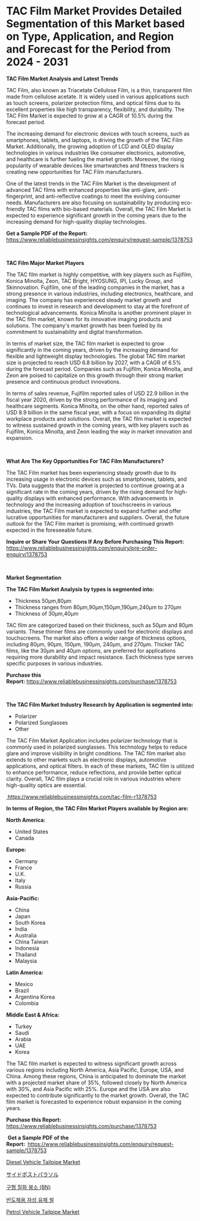 <p><h1>TAC Film Market Provides Detailed Segmentation of this Market based on Type, Application, and Region and Forecast for the Period from 2024 - 2031</h1></p><p><strong>TAC Film Market Analysis and Latest Trends</strong></p>
<p><p>TAC Film, also known as Triacetate Cellulose Film, is a thin, transparent film made from cellulose acetate. It is widely used in various applications such as touch screens, polarizer protection films, and optical films due to its excellent properties like high transparency, flexibility, and durability. The TAC Film Market is expected to grow at a CAGR of 10.5% during the forecast period.</p><p>The increasing demand for electronic devices with touch screens, such as smartphones, tablets, and laptops, is driving the growth of the TAC Film Market. Additionally, the growing adoption of LCD and OLED display technologies in various industries like consumer electronics, automotive, and healthcare is further fueling the market growth. Moreover, the rising popularity of wearable devices like smartwatches and fitness trackers is creating new opportunities for TAC Film manufacturers.</p><p>One of the latest trends in the TAC Film Market is the development of advanced TAC films with enhanced properties like anti-glare, anti-fingerprint, and anti-reflective coatings to meet the evolving consumer needs. Manufacturers are also focusing on sustainability by producing eco-friendly TAC films with bio-based materials. Overall, the TAC Film Market is expected to experience significant growth in the coming years due to the increasing demand for high-quality display technologies.</p></p>
<p><strong>Get a Sample PDF of the Report:&nbsp;</strong> <a href="https://www.reliablebusinessinsights.com/enquiry/request-sample/1378753">https://www.reliablebusinessinsights.com/enquiry/request-sample/1378753</a></p>
<p>&nbsp;</p>
<p><strong>TAC Film Major Market Players</strong></p>
<p><p>The TAC film market is highly competitive, with key players such as Fujifilm, Konica Minolta, Zeon, TAC Bright, HYOSUNG, IPI, Lucky Group, and Skinnovation. Fujifilm, one of the leading companies in the market, has a strong presence in various industries, including electronics, healthcare, and imaging. The company has experienced steady market growth and continues to invest in research and development to stay at the forefront of technological advancements. Konica Minolta is another prominent player in the TAC film market, known for its innovative imaging products and solutions. The company's market growth has been fueled by its commitment to sustainability and digital transformation.</p><p>In terms of market size, the TAC film market is expected to grow significantly in the coming years, driven by the increasing demand for flexible and lightweight display technologies. The global TAC film market size is projected to reach USD 6.8 billion by 2027, with a CAGR of 6.5% during the forecast period. Companies such as Fujifilm, Konica Minolta, and Zeon are poised to capitalize on this growth through their strong market presence and continuous product innovations.</p><p>In terms of sales revenue, Fujifilm reported sales of USD 22.9 billion in the fiscal year 2020, driven by the strong performance of its imaging and healthcare segments. Konica Minolta, on the other hand, reported sales of USD 8.9 billion in the same fiscal year, with a focus on expanding its digital workplace products and solutions. Overall, the TAC film market is expected to witness sustained growth in the coming years, with key players such as Fujifilm, Konica Minolta, and Zeon leading the way in market innovation and expansion.</p></p>
<p>&nbsp;</p>
<p><strong>What Are The Key Opportunities For TAC Film Manufacturers?</strong></p>
<p><p>The TAC Film market has been experiencing steady growth due to its increasing usage in electronic devices such as smartphones, tablets, and TVs. Data suggests that the market is projected to continue growing at a significant rate in the coming years, driven by the rising demand for high-quality displays with enhanced performance. With advancements in technology and the increasing adoption of touchscreens in various industries, the TAC Film market is expected to expand further and offer lucrative opportunities for manufacturers and suppliers. Overall, the future outlook for the TAC Film market is promising, with continued growth expected in the foreseeable future.</p></p>
<p><strong>Inquire or Share Your Questions If Any Before Purchasing This Report:</strong> <a href="https://www.reliablebusinessinsights.com/enquiry/pre-order-enquiry/1378753">https://www.reliablebusinessinsights.com/enquiry/pre-order-enquiry/1378753</a></p>
<p>&nbsp;</p>
<p><strong>Market Segmentation</strong></p>
<p><strong>The TAC Film Market Analysis by types is segmented into:</strong></p>
<p><ul><li>Thickness 50μm,80μm</li><li>Thickness ranges from 80μm,90μm,150μm,190μm,240μm to 270μm</li><li>Thickness of 30μm,40μm</li></ul></p>
<p><p>TAC film are categorized based on their thickness, such as 50μm and 80μm variants. These thinner films are commonly used for electronic displays and touchscreens. The market also offers a wider range of thickness options, including 80μm, 90μm, 150μm, 190μm, 240μm, and 270μm. Thicker TAC films, like the 30μm and 40μm options, are preferred for applications requiring more durability and impact resistance. Each thickness type serves specific purposes in various industries.</p></p>
<p><strong>Purchase this Report:&nbsp;</strong><a href="https://www.reliablebusinessinsights.com/purchase/1378753">https://www.reliablebusinessinsights.com/purchase/1378753</a></p>
<p>&nbsp;</p>
<p><strong>The TAC Film Market Industry Research by Application is segmented into:</strong></p>
<p><ul><li>Polarizer</li><li>Polarized Sunglasses</li><li>Other</li></ul></p>
<p><p>The TAC Film Market Application includes polarizer technology that is commonly used in polarized sunglasses. This technology helps to reduce glare and improve visibility in bright conditions. The TAC film market also extends to other markets such as electronic displays, automotive applications, and optical filters. In each of these markets, TAC film is utilized to enhance performance, reduce reflections, and provide better optical clarity. Overall, TAC film plays a crucial role in various industries where high-quality optics are essential.</p></p>
<p><a href="https://www.reliablebusinessinsights.com/tac-film-r1378753">&nbsp;https://www.reliablebusinessinsights.com/tac-film-r1378753</a></p>
<p><strong>In terms of Region, the TAC Film Market Players available by Region are:</strong></p>
<p>
    <p> <strong> North America: </strong>
        <ul>
            <li>United States</li>
            <li>Canada</li>
        </ul>
        </p> 
    <p> <strong> Europe: </strong>
        <ul>
            <li>Germany</li>
            <li>France</li>
            <li>U.K.</li>
            <li>Italy</li>
            <li>Russia</li>
        </ul>
        </p> 
    <p> <strong> Asia-Pacific: </strong>
        <ul>
            <li>China</li>
            <li>Japan</li>
            <li>South Korea</li>
            <li>India</li>
            <li>Australia</li>
            <li>China Taiwan</li>
            <li>Indonesia</li>
            <li>Thailand</li>
            <li>Malaysia</li>
        </ul>
        </p> 
    <p> <strong> Latin America: </strong>
        <ul>
            <li>Mexico</li>
            <li>Brazil</li>
            <li>Argentina Korea</li>
            <li>Colombia</li>
        </ul>
        </p> 
    <p> <strong> Middle East & Africa: </strong>
        <ul>
            <li>Turkey</li>
            <li>Saudi</li>
            <li>Arabia</li>
            <li>UAE</li>
            <li>Korea</li>
        </ul>
    </p>
    </p>
<p><p>The TAC film market is expected to witness significant growth across various regions including North America, Asia Pacific, Europe, USA, and China. Among these regions, China is anticipated to dominate the market with a projected market share of 35%, followed closely by North America with 30%, and Asia Pacific with 25%. Europe and the USA are also expected to contribute significantly to the market growth. Overall, the TAC film market is forecasted to experience robust expansion in the coming years.</p></p>
<p><strong>Purchase this Report: </strong><a href="https://www.reliablebusinessinsights.com/purchase/1378753">https://www.reliablebusinessinsights.com/purchase/1378753</a></p>
<p>&nbsp;<strong>Get a Sample PDF of the Report:&nbsp;&nbsp;</strong><a href="https://www.reliablebusinessinsights.com/enquiry/request-sample/1378753">https://www.reliablebusinessinsights.com/enquiry/request-sample/1378753</a></p>
<p><strong></strong></p>
<p><p><a href="https://github.com/lylyparadise/Market-Research-Report-List-3/blob/main/diesel-vehicle-tailpipe-market.md">Diesel Vehicle Tailpipe Market</a></p><p><a href="https://github.com/decker5351/Market-Research-Report-List-1/blob/main/7244644129413.md">サイドポストパラソル</a></p><p><a href="https://github.com/AnthonyWratten/Market-Research-Report-List-1/blob/main/2730025116887.md">구형 질화 붕소 (BN)</a></p><p><a href="https://github.com/plelbej847484502/Market-Research-Report-List-2/blob/main/1048885116888.md">반도체용 자성 유체 씰</a></p><p><a href="https://github.com/johnbach50/Market-Research-Report-List-3/blob/main/petrol-vehicle-tailpipe-market.md">Petrol Vehicle Tailpipe Market</a></p></p>